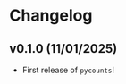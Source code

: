 # Changelog

<!--next-version-placeholder-->

## v0.1.0 (11/01/2025)

- First release of `pycounts`!
